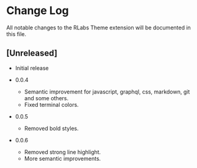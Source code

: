 # Change Log

All notable changes to the RLabs Theme extension will be documented in this file.

## [Unreleased]

- Initial release

- 0.0.4

  - Semantic improvement for javascript, graphql, css, markdown, git and some others.
  - Fixed terminal colors.

- 0.0.5

  - Removed bold styles.

- 0.0.6
  - Removed strong line highlight.
  - More semantic improvements.
